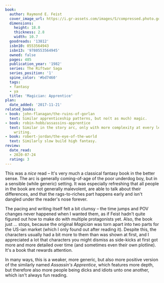 ```yaml
---
book:
  author: Raymond E. Feist
  cover_image_url: https://i.gr-assets.com/images/S/compressed.photo.goodreads.com/books/1408317983l/13812.jpg
  dimensions:
    height: 18.0
    thickness: 2.8
    width: 10.7
  goodreads: '13812'
  isbn10: 0553564943
  isbn13: '9780553564945'
  owned: false
  pages: 485
  publication_year: '1982'
  series: The Riftwar Saga
  series_position: '1'
  spine_color: '#bd7460'
  tags:
  - fantasy
  - ya
  title: 'Magician: Apprentice'
plan:
  date_added: '2017-11-21'
related_books:
- book: john-flanagan/the-ruins-of-gorlan
  text: Similar apprenticeship patterns, but no(t as much) magic.
- book: robin-hobb/assassins-apprentice
  text: Similar in the story arc, only with more complexity at every level, and better
    writing.
- book: robert-jordan/the-eye-of-the-world
  text: Similarly slow build high fantasy.
review:
  date_read:
  - 2020-07-24
  rating: 3
---
```


This was a *nice* read – It's very much a classical fantasy book in the better sense. The arc is generally coming-of-age
of the poor underdog boy, but in a sensible (while generic) setting. It was especially refreshing that all people in the
book are not generally malevolent, are able to talk about their differences, and that the rags-to-riches part happens
early and isn't dangled under the reader's nose forever.

The pacing and writing itself felt a bit clumsy – the time jumps and POV changes never happened when I wanted them, as
if Feist hadn't quite figured out how to make do with multiple protagonists yet. Also, the book just … stops, because
the original *Magician* was torn apart into two parts for the US-ian market (which I only found out after reading it).
Despite this, the characters usually had a bit more to them than was shown at first, and I appreciated a lot that
characters you might dismiss as side-kicks at first got more and more detailed over time (and sometimes even their own
plotline). It's a book that rewards attention.

In many ways, this is a weaker, more generic, but also more positive version of the similarly named *Assassin's
Apprentice*, which features more depth, but therefore also more people being dicks and idiots unto one another, which
isn't always fun reading.
